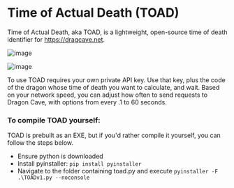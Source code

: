 # Time of Actual Death (TOAD)
Time of Actual Death, aka TOAD, is a lightweight, open-source time of death identifier for https://dragcave.net.

![image](https://github.com/user-attachments/assets/73478731-6fa6-404c-b91a-f0ce6cffd010)

![image](https://github.com/user-attachments/assets/11abb6ea-8f60-4aae-b966-bfe426272de9)

To use TOAD requires your own private API key. Use that key, plus the code of the dragon whose time of death you want to calculate, and wait. Based on your network speed, you can adjust how often to send requests to Dragon Cave, with options from every .1 to 60 seconds.

### To compile TOAD yourself:
TOAD is prebuilt as an EXE, but if you'd rather compile it yourself, you can follow the steps below.
- Ensure python is downloaded
- Install pyinstaller: `pip install pyinstaller`
- Navigate to the folder containing toad.py and execute `pyinstaller -F .\TOADv1.py --noconsole`
